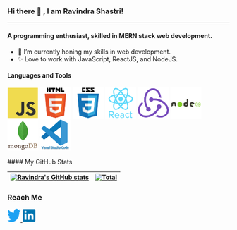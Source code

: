 ### Hi there 👋 , I am Ravindra Shastri!
--------
#### A programming enthusiast, skilled in MERN stack web development.

- 🌱 I’m currently honing my skills in web development.
- ✨ Love to work with JavaScript, ReactJS, and NodeJS. 

#### Languages and Tools
<p align="left">
 <img src="https://github.com/devicons/devicon/blob/master/icons/javascript/javascript-original.svg" alt="JavaScript Logo" width="70" height="70" />    <img src="https://github.com/devicons/devicon/blob/master/icons/html5/html5-original-wordmark.svg" alt="HTML Logo" width="70" height="70" />            <img src="https://github.com/devicons/devicon/blob/master/icons/css3/css3-original-wordmark.svg" alt="CSS Logo" width="70" height="70"/> 
 <img src="https://github.com/devicons/devicon/blob/master/icons/react/react-original-wordmark.svg" alt="React Logo" width="70" height="70" />
 <img src="https://github.com/devicons/devicon/blob/master/icons/redux/redux-original.svg" alt="Redux Logo" width="70" height="70" />
 <img src="https://github.com/devicons/devicon/blob/master/icons/nodejs/nodejs-original-wordmark.svg" alt="Node Logo" width="70" height="70" />
 <img src="https://github.com/devicons/devicon/blob/master/icons/mongodb/mongodb-original-wordmark.svg" alt="MongoDB Logo" width="70" height="70" />
 <img src="https://github.com/devicons/devicon/blob/master/icons/vscode/vscode-original-wordmark.svg" alt="VSCode Logo" width="70" height="70" />
</p>
#### My GitHub Stats

[![Ravindra's GitHub stats](https://github-readme-stats.vercel.app/api?username=ravindra-shastri&iclude_all_commits=true&hide=stars&count_private=true&show_icons=true&theme=synthwave)](https://github.com/ravindra-shastri/github-readme-stats)|[![Total](https://github-readme-streak-stats.herokuapp.com/?user=ravindra-shastri&theme=synthwave)](https://github.com/ravindra-shastri/github-readme-stats)
|---|---|
<!-- [![Top Langs](https://github-readme-stats.vercel.app/api/top-langs/?username=ravindra-shastri&hide=CSS,ruby,shell,pug&layout=compact&theme=synthwave)](https://github.com/ravindra-shastri/github-readme-stats) -->


### Reach Me 
<a href="https://twitter.com/ravindrashast13" target="_blank">
 <img src="https://github.com/devicons/devicon/blob/master/icons/twitter/twitter-original.svg" alt="Twitter Logo" width="30" />
</a>           
<a href="https://www.linkedin.com/in/ravindra-shastri-3942a720b/" target="_blank">
 <img src="https://github.com/devicons/devicon/blob/master/icons/linkedin/linkedin-original.svg" alt="LinkedIn Logo" width="30"/>
</a>
<!--
**ravindra-shastri/ravindra-shastri** is a ✨ _special_ ✨ repository because its `README.md` (this file) appears on your GitHub profile.


<!--
**Ravindra-Shastri/Ravindra-Shastri** is a ✨ _special_ ✨ repository because its `README.md` (this file) appears on your GitHub profile.

Here are some ideas to get you started:

- 🔭 I’m currently working on ...
- 🌱 I’m currently learning ...
- 👯 I’m looking to collaborate on ...
- 🤔 I’m looking for help with ...
- 💬 Ask me about ...
- 📫 How to reach me: ...
- 😄 Pronouns: ...
- ⚡ Fun fact: ...
-->
